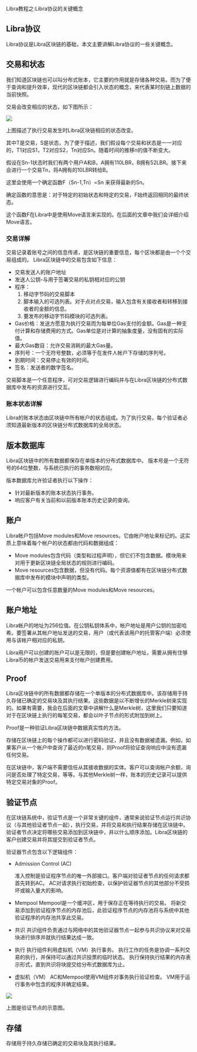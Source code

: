 Libra教程之:Libra协议的关键概念

## Libra协议

Libra协议是Libra区块链的基础，本文主要讲解Libra协议的一些关键概念。

## 交易和状态

我们知道区块链也可以叫分布式账本，它主要的作用就是存储各种交易。而为了便于查询和提升效率，现代的区块链都会引入状态的概念，来代表某时刻链上数据的当前快照。

交易会改变相应的状态，如下图所示：

![](https://developers.libra.org/docs/assets/illustrations/transactions.svg)

上图描述了执行交易发生时Libra区块链相应的状态改变。

其中T是交易，S是状态，为了便于描述，我们假设每个交易和状态是一一对应的，T1对应S1，T2对应S2，Tn对应Sn。随着时间的推移n的值不断变大。

假设在Sn-1状态时我们有两个用户A和B，A拥有110LBR，B拥有52LBR。接下来会进行一个交易Tn，将A拥有的10LBR转给B。

这里会使用一个确定函数F（Sn-1,Tn）=Sn 来获得最新的Sn。

确定函数的意思是：对于特定的初始状态和特定的交易，F始终返回相同的最终状态。

这个函数F在Libra中是使用Move语言来实现的。在后面的文章中我们会详细介绍Move语言。

### 交易详解

交易记录着账号之间的信息传递，是区块链的重要信息，每个区块都是由一个个交易组成的。 Libra区块链中的交易包含如下信息：

* 交易发送人的账户地址
* 发送人公钥-与用于签署交易的私钥相对应的公钥
* 程序：
  1. 移动字节码的交易脚本
  2. 脚本输入的可选列表。对于点对点交易，输入包含有关接收者和转移到接收者的金额的信息。
  3. 要发布的移动字节码模块的可选列表。
* Gas价格：发送方愿意为执行交易而为每单位Gas支付的金额。Gas是一种支付计算和存储费用的方式。Gas单位是对计算的抽象度量，没有固有的实际值。
* 最大Gas数目：允许交易消耗的最大Gas量。
* 序列号：一个无符号整数，必须等于在发件人帐户下存储的序列号。
* 到期时间：交易停止有效的时间。
* 签名：发送者的数字签名。

交易脚本是一个任意程序，可对交易逻辑进行编码并与在Libra区块链的分布式数据库中发布的资源进行交互。

### 账本状态详解

Libra的账本状态由区块链中所有帐户的状态组成。为了执行交易，每个验证者必须知道最新版本的区块链分布式数据库的全局状态。

## 版本数据库

Libra区块链中的所有数据都保存在单版本的分布式数据库中。 版本号是一个无符号的64位整数，与系统已执行的事务数相对应。

版本数据库允许验证者执行以下操作：

* 针对最新版本的账本状态执行事务。
* 响应客户有关当前和以前版本账本历史记录的查询。

## 账户

Libra帐户包括Move modules和Move resources。它由帐户地址来标记的。这实质上意味着每个帐户的状态都由代码和数据组成：

* Move modules包含代码（类型和过程声明），但它们不包含数据。模块用来对用于更新区块链全局状态的规则进行编码。
* Move resources包含数据，但没有代码。每个资源值都有在区块链分布式数据库中发布的模块中声明的类型。
  
一个帐户可以包含任意数量的Move modules和Move resources。

## 账户地址

Libra帐户的地址为256位值。在公钥私钥体系中，帐户地址是用户公钥的加密哈希。要签署从其帐户地址发送的交易，用户（或代表该用户的托管客户端）必须使用与该帐户相对应的私钥。

Libra用户可以创建的账户可以是无限的，但是要创建帐户地址，需要从拥有住够Libra币的帐户发送交易用来支付帐户创建费用。

## Proof

Libra区块链中的所有数据都存储在一个单版本的分布式数据库中。该存储用于持久存储已确定的交易块及其执行结果。这些数据是以不断增长的Merkle树来实现的。如果有需要，我会在后面的文章中讲解什么是Merkle树，这里我们只要知道对于在区块链上执行的每笔交易，都会以叶子节点的形式附加到树上。

Proof是一种验证Libra区块链中数据真实性的方法。

存储在区块链上的每个操作都可以进行密码验证，并且没有数据被遗漏。例如，如果客户从一个帐户中查询了最近的n笔交易，则Proof将验证查询响应中没有遗漏任何交易。

在区块链中，客户端不需要信任从其接收数据的实体。客户可以查询帐户余额，询问是否处理了特定交易，等等。与其他Merkle树一样，账本的历史记录可以提供特定交易对象的Proof。

## 验证节点

在区块链系统中，验证节点是一个非常关键的组件，通常来说验证节点运行共识协议（与其他验证者节点一起），执行交易，并将交易和执行结果存储在区块链中。 验证者节点决定将哪些交易添加到区块链中，并以什么顺序添加。Libra区块链的客户创建交易并将其提交到验证者节点。 

验证器节点包含以下逻辑组件：

* Admission Control (AC)

  准入控制是验证程序节点的唯一外部接口。客户端对验证者节点的任何请求都首先转到AC。
  AC对请求执行初始检查，以保护验证器节点的其他部分不受损坏或输入量大的影响。
* Mempool
  Mempool是一个缓冲区，用于保存正在等待执行的交易。
  将新交易添加到验证程序节点的内存池后，此验证程序节点的内存池将与系统中其他验证程序的内存池共享此交易。
* 共识
  共识组件负责通过与网络中的其他验证器节点一起参与共识协议来对交易块进行排序并就执行结果达成一致。
* 执行
  执行组件利用虚拟机（VM）执行事务。
  执行工作的任务是协调一系列交易的执行，并保持可以通过共识投票的临时状态。
  执行保持执行结果的内存表示形式，直到共识将块提交给分布式数据库为止。
* 虚拟机（VM）
  AC和Mempool使用VM组件对事务执行验证检查。
  VM用于运行事务中包含的程序并确定结果。

![](https://developers.libra.org/docs/assets/illustrations/validator.svg)

上图是验证节点的示意图。

## 存储

存储用于持久存储已确定的交易块及其执行结果。












